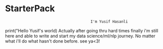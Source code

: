 # StarterPack
                                           I'm Yusif Hasanli
print("Hello Yusif's world)  Actually after going thru hard times finally i'm still here and able to write and start my data science/ml/nlp journey. No matter what i'll do what hasn't done before.
see ya<3!
